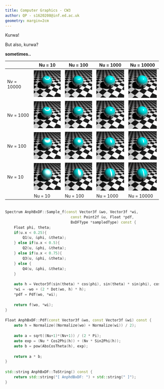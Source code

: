 ```yaml
---
title: Computer Graphics - CW3
author: QP - s1620208@inf.ed.ac.uk
geometry: margin=2cm
---
```

Kurwa!

But also, kurwa?


**sometimes..**

|            | Nu = 10                         | Nu = 100                        | Nu = 1000                       | Nu = 10000                      |
|------------|---------------------------------|---------------------------------|---------------------------------|---------------------------------|
| Nv = 10000 | ![](manysphere/sphere-Nv10000-Nu10.png) | ![](manysphere/sphere-Nv10000-Nu100.png) | ![](manysphere/sphere-Nv10000-Nu1000.png) | ![](manysphere/sphere-Nv10000-Nu10000.png) |
| Nv = 1000  | ![](manysphere/sphere-Nv1000-Nu10.png) | ![](manysphere/sphere-Nv1000-Nu100.png) | ![](manysphere/sphere-Nv1000-Nu1000.png) | ![](manysphere/sphere-Nv1000-Nu10000.png) |
| Nv = 100   | ![](manysphere/sphere-Nv100-Nu10.png) | ![](manysphere/sphere-Nv100-Nu100.png) | ![](manysphere/sphere-Nv100-Nu1000.png) | ![](manysphere/sphere-Nv100-Nu10000.png) |
| Nv = 10    | ![](manysphere/sphere-Nv10-Nu10.png) | ![](manysphere/sphere-Nv10-Nu100.png) | ![](manysphere/sphere-Nv10-Nu1000.png) | ![](manysphere/sphere-Nv10-Nu10000.png) |
|            | Nu = 10                         | Nu = 100                        | Nu = 1000                       | Nu = 10000                      |

```c++

Spectrum AnphBxDF::Sample_f(const Vector3f &wo, Vector3f *wi,
                              const Point2f &u, Float *pdf,
                              BxDFType *sampledType) const {
    Float phi, theta;
    if(u.x < 0.25){
        Q1(u, &phi, &theta);
    } else if(u.x < 0.5){
        Q2(u, &phi, &theta);
    } else if(u.x < 0.75){
        Q3(u, &phi, &theta);
    } else {
        Q4(u, &phi, &theta);
    }

    auto h = Vector3f(sin(theta) * cos(phi), sin(theta) * sin(phi), cos(theta));
    *wi = -wo + (2 * Dot(wo, h) * h);
    *pdf = Pdf(wo, *wi);

    return f(wo, *wi);
}

Float AnphBxDF::Pdf(const Vector3f &wo, const Vector3f &wi) const {
    auto h = Normalize((Normalize(wo) + Normalize(wi)) / 2);

    auto a = sqrt((Nu+1)*(Nv+1)) / (2 * Pi);
    auto exp = (Nu * Cos2Phi(h)) + (Nv * Sin2Phi(h));
    auto b = pow(AbsCosTheta(h), exp);

    return a * b;
}

std::string AnphBxDF::ToString() const {
    return std::string("[ AnphdBxDF: ") + std::string(" ]");
}

```